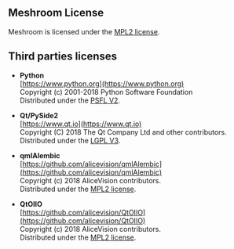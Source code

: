 ## Meshroom License

Meshroom is licensed under the [MPL2 license](LICENSE-MPL2.md).

## Third parties licenses

 * __Python__  
   [https://www.python.org](https://www.python.org)  
   Copyright (c) 2001-2018 Python Software Foundation  
   Distributed under the [PSFL V2](https://www.python.org/download/releases/2.7/license/).
    
 * __Qt/PySide2__  
   [https://www.qt.io](https://www.qt.io)  
   Copyright (C) 2018 The Qt Company Ltd and other contributors.  
   Distributed under the [LGPL V3](https://opensource.org/licenses/LGPL-3.0).
   
 * __qmlAlembic__  
   [https://github.com/alicevision/qmlAlembic](https://github.com/alicevision/qmlAlembic)  
   Copyright (c) 2018 AliceVision contributors.  
   Distributed under the [MPL2 license](https://opensource.org/licenses/MPL-2.0).
   
  * __QtOIIO__  
   [https://github.com/alicevision/QtOIIO](https://github.com/alicevision/QtOIIO)  
   Copyright (c) 2018 AliceVision contributors.  
   Distributed under the [MPL2 license](https://opensource.org/licenses/MPL-2.0).  

